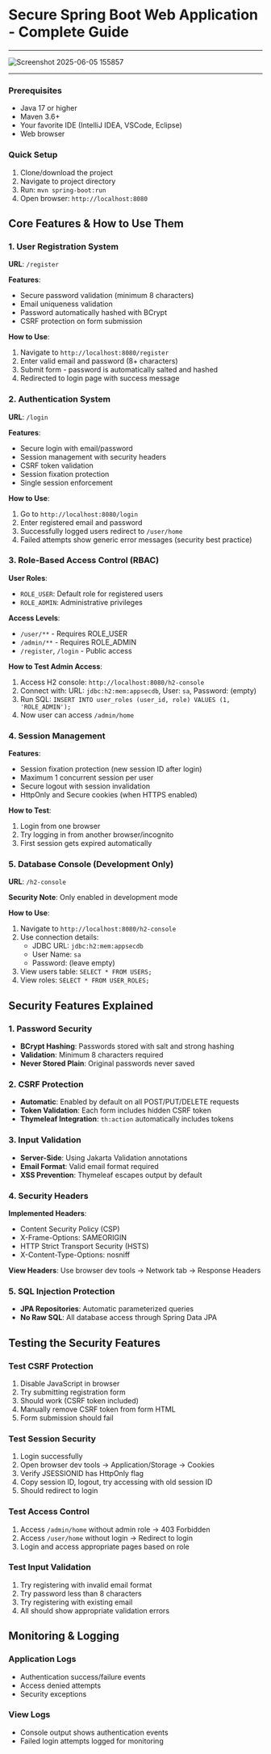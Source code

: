 # Secure Spring Boot Web Application - Complete Guide
---

![Screenshot 2025-06-05 155857](https://github.com/user-attachments/assets/bc37c6f5-f1df-4be9-87da-9050da1fa46b)

---

### Prerequisites
- Java 17 or higher
- Maven 3.6+
- Your favorite IDE (IntelliJ IDEA, VSCode, Eclipse)
- Web browser

### Quick Setup
1. Clone/download the project
2. Navigate to project directory
3. Run: `mvn spring-boot:run`
4. Open browser: `http://localhost:8080`

## Core Features & How to Use Them

### 1. User Registration System
**URL**: `/register`

**Features**:
- Secure password validation (minimum 8 characters)
- Email uniqueness validation
- Password automatically hashed with BCrypt
- CSRF protection on form submission

**How to Use**:
1. Navigate to `http://localhost:8080/register`
2. Enter valid email and password (8+ characters)
3. Submit form - password is automatically salted and hashed
4. Redirected to login page with success message

### 2. Authentication System
**URL**: `/login`

**Features**:
- Secure login with email/password
- Session management with security headers
- CSRF token validation
- Session fixation protection
- Single session enforcement

**How to Use**:
1. Go to `http://localhost:8080/login`
2. Enter registered email and password
3. Successfully logged users redirect to `/user/home`
4. Failed attempts show generic error messages (security best practice)

### 3. Role-Based Access Control (RBAC)

**User Roles**:
- `ROLE_USER`: Default role for registered users
- `ROLE_ADMIN`: Administrative privileges

**Access Levels**:
- `/user/**` - Requires ROLE_USER
- `/admin/**` - Requires ROLE_ADMIN
- `/register`, `/login` - Public access

**How to Test Admin Access**:
1. Access H2 console: `http://localhost:8080/h2-console`
2. Connect with: URL: `jdbc:h2:mem:appsecdb`, User: `sa`, Password: (empty)
3. Run SQL: `INSERT INTO user_roles (user_id, role) VALUES (1, 'ROLE_ADMIN');`
4. Now user can access `/admin/home`

### 4. Session Management
**Features**:
- Session fixation protection (new session ID after login)
- Maximum 1 concurrent session per user
- Secure logout with session invalidation
- HttpOnly and Secure cookies (when HTTPS enabled)

**How to Test**:
1. Login from one browser
2. Try logging in from another browser/incognito
3. First session gets expired automatically

### 5. Database Console (Development Only)
**URL**: `/h2-console`

**Security Note**: Only enabled in development mode

**How to Use**:
1. Navigate to `http://localhost:8080/h2-console`
2. Use connection details:
   - JDBC URL: `jdbc:h2:mem:appsecdb`
   - User Name: `sa`
   - Password: (leave empty)
3. View users table: `SELECT * FROM USERS;`
4. View roles: `SELECT * FROM USER_ROLES;`

## Security Features Explained

### 1. Password Security
- **BCrypt Hashing**: Passwords stored with salt and strong hashing
- **Validation**: Minimum 8 characters required
- **Never Stored Plain**: Original passwords never saved

### 2. CSRF Protection
- **Automatic**: Enabled by default on all POST/PUT/DELETE requests
- **Token Validation**: Each form includes hidden CSRF token
- **Thymeleaf Integration**: `th:action` automatically includes tokens

### 3. Input Validation
- **Server-Side**: Using Jakarta Validation annotations
- **Email Format**: Valid email format required
- **XSS Prevention**: Thymeleaf escapes output by default

### 4. Security Headers
**Implemented Headers**:
- Content Security Policy (CSP)
- X-Frame-Options: SAMEORIGIN
- HTTP Strict Transport Security (HSTS)
- X-Content-Type-Options: nosniff

**View Headers**: Use browser dev tools -> Network tab -> Response Headers

### 5. SQL Injection Protection
- **JPA Repositories**: Automatic parameterized queries
- **No Raw SQL**: All database access through Spring Data JPA

## Testing the Security Features

### Test CSRF Protection
1. Disable JavaScript in browser
2. Try submitting registration form
3. Should work (CSRF token included)
4. Manually remove CSRF token from form HTML
5. Form submission should fail

### Test Session Security
1. Login successfully
2. Open browser dev tools -> Application/Storage -> Cookies
3. Verify JSESSIONID has HttpOnly flag
4. Copy session ID, logout, try accessing with old session ID
5. Should redirect to login

### Test Access Control
1. Access `/admin/home` without admin role -> 403 Forbidden
2. Access `/user/home` without login -> Redirect to login
3. Login and access appropriate pages based on role

### Test Input Validation
1. Try registering with invalid email format
2. Try password less than 8 characters
3. Try registering with existing email
4. All should show appropriate validation errors

## Monitoring & Logging

### Application Logs
- Authentication success/failure events
- Access denied attempts
- Security exceptions

### View Logs
- Console output shows authentication events
- Failed login attempts logged for monitoring

